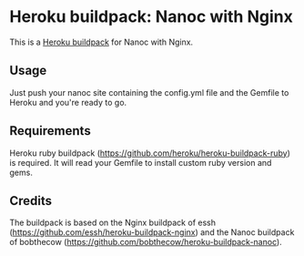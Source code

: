 Heroku buildpack: Nanoc with Nginx
==================================

This is a [Heroku buildpack](http://devcenter.heroku.com/articles/buildpack)
for Nanoc with Nginx.

Usage
-----

Just push your nanoc site containing the config.yml file and the Gemfile to Heroku and you're ready to go.

Requirements
------------
Heroku ruby buildpack (https://github.com/heroku/heroku-buildpack-ruby) is required.
It will read your Gemfile to install custom ruby version and gems.


Credits
-------

The buildpack is based on the Nginx buildpack of essh (https://github.com/essh/heroku-buildpack-nginx) and the Nanoc buildpack of bobthecow (https://github.com/bobthecow/heroku-buildpack-nanoc).
